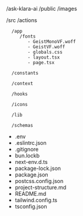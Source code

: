 /ask-klara-ai
   /public
      /images

   /src
      /actions
      
      /app
         /fonts
            - GeistMonoVF.woff
            - GeistVF.woff
            - globals.css 
            - layout.tsx 
            - page.tsx
      
      /constants
      
      /context
      
      /hooks
      
      /icons
      
      /lib
      
      /schemas
      
   - .env
   - .eslintrc.json
   - .gitignore
   - bun.lockb
   - next-env.d.ts
   - package-lock.json
   - package.json
   - postcss.config.json
   - project-structure.md
   - README.md
   - tailwind.config.ts
   - tsconfig.json